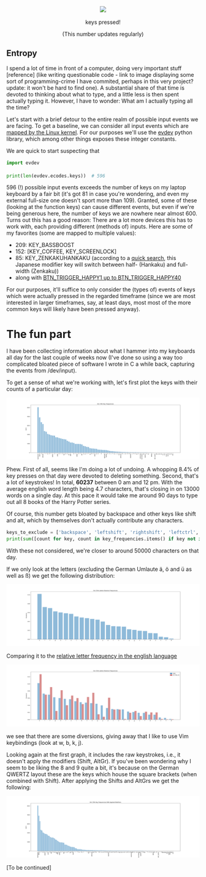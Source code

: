 <p align="center">
<img src="http://www.m-amthor.com/entropy" width="150px">
</p>
<p align="center">  
  keys pressed! 
</p>
<p align="center">
  (This number updates regularly)
</p>

## Entropy

I spend a lot of time in front of a computer, doing very important stuff [reference] (like writing questionable code - link to image displaying some sort of programming-crime I have commited, perhaps in this very project? update: it won't be hard to find one). A substantial share of that time is devoted to thinking about what to type, and a little less is then spent actually typing it.
However, I have to wonder: What am I actually typing all the time?

Let's start with a brief detour to the entire realm of possible input events we are facing. To get a baseline, we can consider all input events which are [mapped by the Linux kernel](https://github.com/torvalds/linux/blob/master/include/uapi/linux/input-event-codes.h).
For our purposes we'll use the [evdev](https://github.com/gvalkov/python-evdev) python library, which among other things exposes these integer constants.

We are quick to start suspecting that

```python
import evdev

print(len(evdev.ecodes.keys))  # 596
```

596 (!) possible input events exceeds the number of keys on my laptop keyboard by a fair bit (it's got 81 in case you're wondering, and even my external full-size one doesn't sport more than 109). Granted, some of these (looking at the function keys) can cause different events, but even if we're being generous here, the number of keys we are nowhere near almost 600. Turns out this has a good reason: There are a lot more devices this has to work with, each providing different (methods of) inputs. Here are some of my favorites (some are mapped to multiple values):

- 209: KEY_BASSBOOST
- 152: [KEY_COFFEE, KEY_SCREENLOCK]
- 85: KEY_ZENKAKUHANKAKU (according to a [quick search](https://sqa.stackexchange.com/questions/7929/what-is-keys-zenkaku-hankaku-in-webdriver), this Japanese modifier key will switch between half- (Hankaku) and full-width (Zenkaku))
- along with [BTN_TRIGGER_HAPPY1 up to BTN_TRIGGER_HAPPY40](https://anvilproject.org/guides/content/creating-links)

For our purposes, it'll suffice to only consider the (types of) events of keys which were actually pressed in the regarded timeframe (since we are most interested in larger timeframes, say, at least days, most most of the more common keys will likely have been pressed anyway).

# The fun part

I have been collecting information about what I hammer into my keyboards all day for the last couple of weeks now (I've done so using a way too complicated bloated piece of software I wrote in C a while back, capturing the events from /dev/input).

To get a sense of what we're working with, let's first plot the keys with their counts of a particular day:

![Barchart displaying the counts of keys pressed on October 25th, 2024. Sorted by counts descending.](imgs/oct_25th_key_frequencies.png)

Phew. First of all, seems like I'm doing a lot of undoing. A whopping 8.4% of key presses on that day were devoted to deleting something. Second, that's a lot of keystrokes! In total, **60237** between 0 am and 12 pm. With the average english word length being 4.7 characters, that's closing in on 13000 words on a single day. At this pace it would take me around 90 days to type out all 8 books of the Harry Potter series.

Of course, this number gets bloated by backspace and other keys like shift and alt, which by themselves don't actually contribute any characters.

```python
keys_to_exclude = ['backspace', 'leftshift', 'rightshift', 'leftctrl', 'rightctrl']
print(sum([count for key, count in key_frequencies.items() if key not in keys_to_exclude]))  # 48585
```

With these not considered, we're closer to around 50000 characters on that day.

If we only look at the letters (excluding the German Umlaute ä, ö and ü as well as ß) we get the following distribution:

![Barchart displaying the relative frequency of letters (i.e., their corresponding keys) on October 25th, 2024. Sorted by frequency descending.](imgs/oct_25th_letter_rel_frequencies.png)

Comparing it to the [relative letter frequency in the english language](https://en.wikipedia.org/wiki/Letter_frequency)

![Barchart displaying the relative frequency of letters (i.e., their corresponding keys) on October 25th, 2024. Sorted by frequency descending. Also contains bars for the relative frequencies of letters in the english language.](/imgs/oct_25th_letter_rel_frequencies_with_en.png)

we see that there are some diversions, giving away that I like to use Vim keybindings (look at w, b, k, j).

Looking again at the first graph, it includes the raw keystrokes, i.e., it doesn't apply the modifiers (Shift, AltGr). If you've been wondering why I seem to be liking the 8 and 9 quite a bit, it's because on the German QWERTZ layout these are the keys which house the square brackets (when combined with Shift). After applying the Shifts and AltGrs we get the following:

![Barchart displaying the relative frequency of letters (i.e., their corresponding keys) on October 25th, 2024, after having applied modifier keys (Shift, AltGr). Sorted by frequency descending.](imgs/oct_25th_key_frequencies_applied_modifiers.png)

[To be continued]
